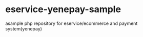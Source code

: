 # eservice-yenepay-sample
 asample php repository for eservice/ecommerce and payment system(yenepay)
